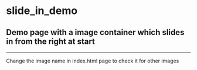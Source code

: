 # slide_in_demo

## Demo page with a image container which slides in from the right at start

---------

Change the image name in index.html page to check it for other images
